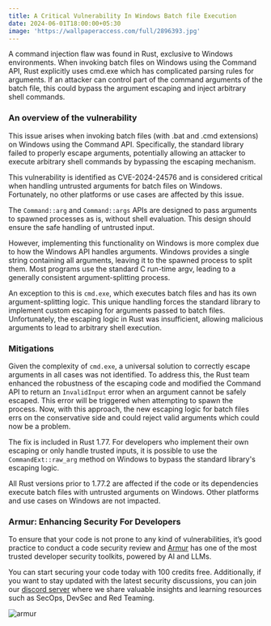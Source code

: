 ```yaml
---
title: A Critical Vulnerability In Windows Batch file Execution
date: 2024-06-01T18:00:00+05:30
image: 'https://wallpaperaccess.com/full/2896393.jpg'
---
```


A command injection flaw was found in Rust, exclusive to Windows environments. When invoking batch files on Windows using the Command API, Rust explicitly uses cmd.exe which has complicated parsing rules for arguments. If an attacker can control part of the command arguments of the batch file, this could bypass the argument escaping and inject arbitrary shell commands.

### An overview of the vulnerability
This issue arises when invoking batch files (with .bat and .cmd extensions) on Windows using the Command API. Specifically, the standard library failed to properly escape arguments, potentially allowing an attacker to execute arbitrary shell commands by bypassing the escaping mechanism.

This vulnerability is identified as CVE-2024-24576 and is considered critical when handling untrusted arguments for batch files on Windows. Fortunately, no other platforms or use cases are affected by this issue.

The `Command::arg` and `Command::args` APIs are designed to pass arguments to spawned processes as is, without shell evaluation. This design should ensure the safe handling of untrusted input.

However, implementing this functionality on Windows is more complex due to how the Windows API handles arguments. Windows provides a single string containing all arguments, leaving it to the spawned process to split them. Most programs use the standard C run-time argv, leading to a generally consistent argument-splitting process.

An exception to this is `cmd.exe`, which executes batch files and has its own argument-splitting logic. This unique handling forces the standard library to implement custom escaping for arguments passed to batch files. Unfortunately, the escaping logic in Rust was insufficient, allowing malicious arguments to lead to arbitrary shell execution.

### Mitigations
Given the complexity of `cmd.exe`, a universal solution to correctly escape arguments in all cases was not identified. To address this, the Rust team enhanced the robustness of the escaping code and modified the Command API to return an `InvalidInput` error when an argument cannot be safely escaped. This error will be triggered when attempting to spawn the process. Now, with this approach, the new escaping logic for batch files errs on the conservative side and could reject valid arguments which could now be a problem.

The fix is included in Rust 1.77. For developers who implement their own escaping or only handle trusted inputs, it is possible to use the `CommandExt::raw_arg` method on Windows to bypass the standard library's escaping logic.

All Rust versions prior to 1.77.2 are affected if the code or its dependencies execute batch files with untrusted arguments on Windows. Other platforms and use cases on Windows are not impacted.

### Armur: Enhancing Security For Developers 
To ensure that your code is not prone to any kind of vulnerabilities, it’s good practice to conduct a code security review and [Armur](https://armur.ai) has one of the most trusted developer security toolkits, powered by AI and LLMs. 

You can start securing your code today with 100 credits free. Additionally, if you want to  stay updated with the latest security discussions, you can join our [discord server](https://discord.com/invite/f9V7Z33P) where we share valuable insights and learning resources such as SecOps, DevSec and Red Teaming.

![armur](https://i.imgur.com/q14I8yd.png)